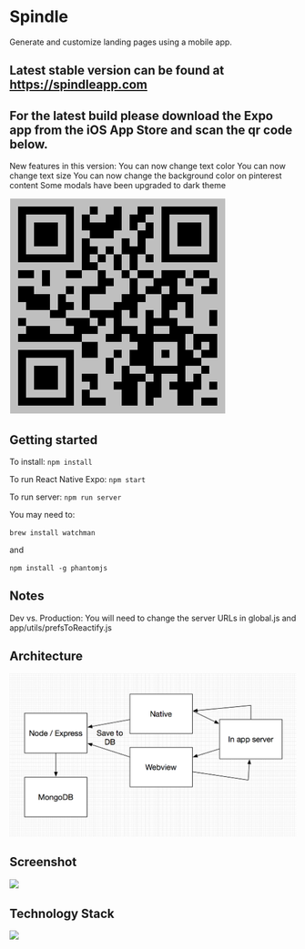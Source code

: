 # Spindle #

Generate and customize landing pages using a mobile app.
 
## Latest stable version can be found at https://spindleapp.com

## For the latest build please download the Expo app from the iOS App Store and scan the qr code below. ##
New features in this version: 
You can now change text color
You can now change text size
You can now change the background color on pinterest content
Some modals have been upgraded to dark theme

![](images/qr.png?raw=true)


## Getting started ##
To install: `npm install`

To run React Native Expo: `npm start`

To run server: `npm run server`

You may need to: 

`brew install watchman`

and 

`npm install -g phantomjs`

## Notes ##

Dev vs. Production: You will need to change the server URLs in global.js and app/utils/prefsToReactify.js

## Architecture ##

![](images/architecture.png?raw=true)

## Screenshot ##

![](images/screenshot.png?raw=true)

## Technology Stack ##

![](images/techStack.png?raw=true)